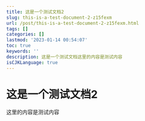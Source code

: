 ```yaml
---
title: 这是一个测试文档2
slug: this-is-a-test-document-2-z15fexm
url: /post/this-is-a-test-document-2-z15fexm.html
tags: []
categories: []
lastmod: '2023-01-14 00:54:07'
toc: true
keywords: ''
description: 这是一个测试文档这里的内容是测试内容‍
isCJKLanguage: true
---
```


# 这是一个测试文档2

这里的内容是测试内容

‍
